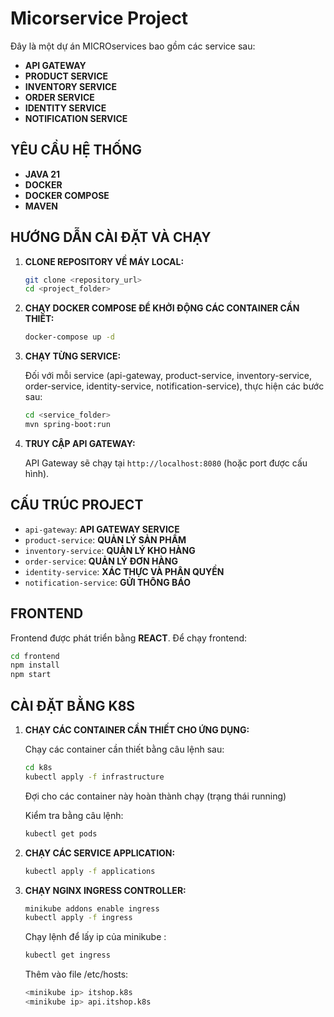 # Micorservice Project

Đây là một dự án MICROservices bao gồm các service sau:
- **API GATEWAY**
- **PRODUCT SERVICE**
- **INVENTORY SERVICE**
- **ORDER SERVICE**
- **IDENTITY SERVICE**
- **NOTIFICATION SERVICE**

## YÊU CẦU HỆ THỐNG

- **JAVA 21**
- **DOCKER**
- **DOCKER COMPOSE**
- **MAVEN**

## HƯỚNG DẪN CÀI ĐẶT VÀ CHẠY

1. **CLONE REPOSITORY VỀ MÁY LOCAL:**

   ```bash
   git clone <repository_url>
   cd <project_folder>
   ```

2. **CHẠY DOCKER COMPOSE ĐỂ KHỞI ĐỘNG CÁC CONTAINER CẦN THIẾT:**

   ```bash
   docker-compose up -d
   ```

3. **CHẠY TỪNG SERVICE:**

   Đối với mỗi service (api-gateway, product-service, inventory-service, order-service, identity-service, notification-service), thực hiện các bước sau:

   ```bash
   cd <service_folder>
   mvn spring-boot:run
   ```

4. **TRUY CẬP API GATEWAY:**

   API Gateway sẽ chạy tại `http://localhost:8080` (hoặc port được cấu hình).

## CẤU TRÚC PROJECT

- `api-gateway`: **API GATEWAY SERVICE**
- `product-service`: **QUẢN LÝ SẢN PHẨM**
- `inventory-service`: **QUẢN LÝ KHO HÀNG**
- `order-service`: **QUẢN LÝ ĐƠN HÀNG**
- `identity-service`: **XÁC THỰC VÀ PHÂN QUYỀN**
- `notification-service`: **GỬI THÔNG BÁO**

## FRONTEND

Frontend được phát triển bằng **REACT**. Để chạy frontend:
``` bash
cd frontend
npm install
npm start
```

## CÀI ĐẶT BẰNG K8S

1. **CHẠY CÁC CONTAINER CẦN THIẾT CHO ỨNG DỤNG:**

   Chạy các container cần thiết bằng câu lệnh sau:
   ``` bash
   cd k8s
   kubectl apply -f infrastructure
   ```
   Đợi cho các container này hoàn thành chạy (trạng thái running)
   
   Kiểm tra bằng câu lệnh:
   ``` bash
   kubectl get pods
   ```

2. **CHẠY CÁC SERVICE APPLICATION:**

   ``` bash
   kubectl apply -f applications
   ```

3. **CHẠY NGINX INGRESS CONTROLLER:**

   ``` bash
   minikube addons enable ingress
   kubectl apply -f ingress
   ```
   
   Chạy lệnh để lấy ip của minikube :
   
   ``` bash
   kubectl get ingress 
   ```
   
   Thêm vào file /etc/hosts:
   
   ``` bash
   <minikube ip> itshop.k8s
   <minikube ip> api.itshop.k8s
   ```




